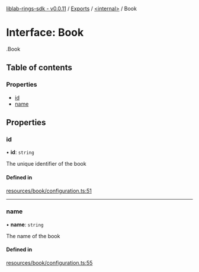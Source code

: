 [liblab-rings-sdk - v0.0.11](../README.md) / [Exports](../modules.md) / [<internal\>](../modules/internal_.md) / Book

# Interface: Book

[<internal>](../modules/internal_.md).Book

## Table of contents

### Properties

- [id](internal_.Book.md#id)
- [name](internal_.Book.md#name)

## Properties

### id

• **id**: `string`

The unique identifier of the book

#### Defined in

[resources/book/configuration.ts:51](https://github.com/geekmidas/rings-sdk/blob/8b961bb/src/resources/book/configuration.ts#L51)

___

### name

• **name**: `string`

The name of the book

#### Defined in

[resources/book/configuration.ts:55](https://github.com/geekmidas/rings-sdk/blob/8b961bb/src/resources/book/configuration.ts#L55)
